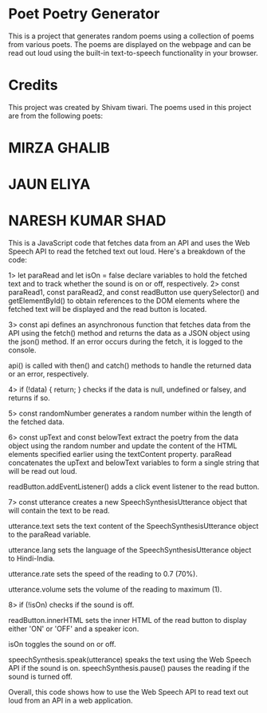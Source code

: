 # Poet Poetry Generator

This is a project that generates random poems using a collection of poems from various poets. The poems are displayed on the webpage and can be read out loud using the built-in text-to-speech functionality in your browser.


# Credits

This project was created by Shivam tiwari. The poems used in this project are from the following poets:

# MIRZA GHALIB
# JAUN ELIYA
# NARESH KUMAR SHAD

This is a JavaScript code that fetches data from an API and uses the Web Speech API to read the fetched text out loud. Here's a breakdown of the code:

1> let paraRead and let isOn = false declare variables to hold the fetched text and to track whether the sound is on or off, respectively.
2> const paraRead1, const paraRead2, and const readButton use querySelector() and getElementById() to obtain references to the DOM elements where the fetched text will be displayed and the read button is located.

3> const api defines an asynchronous function that fetches data from the API using the fetch() method and returns the data as a JSON object using the json() method. If an error occurs during the fetch, it is logged to the console.

api() is called with then() and catch() methods to handle the returned data or an error, respectively.

4> if (!data) { return; } checks if the data is null, undefined or falsey, and returns if so.

5> const randomNumber generates a random number within the length of the fetched data.

6> const upText and const belowText extract the poetry from the data object using the random number and update the content of the HTML elements specified earlier using the textContent property.
paraRead concatenates the upText and belowText variables to form a single string that will be read out loud.

readButton.addEventListener() adds a click event listener to the read button.

7> const utterance creates a new SpeechSynthesisUtterance object that will contain the text to be read.

utterance.text sets the text content of the SpeechSynthesisUtterance object to the paraRead variable.

utterance.lang sets the language of the SpeechSynthesisUtterance object to Hindi-India.

utterance.rate sets the speed of the reading to 0.7 (70%).

utterance.volume sets the volume of the reading to maximum (1).

8> if (!isOn) checks if the sound is off.

readButton.innerHTML sets the inner HTML of the read button to display either 'ON' or 'OFF' and a speaker icon.

isOn toggles the sound on or off.

speechSynthesis.speak(utterance) speaks the text using the Web Speech API if the sound is on.
speechSynthesis.pause() pauses the reading if the sound is turned off.


Overall, this code shows how to use the Web Speech API to read text out loud from an API in a web application.
